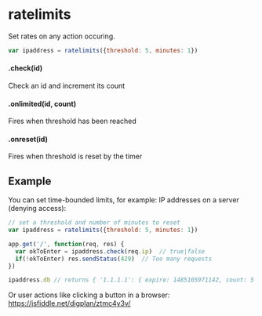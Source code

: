 # ratelimits
Set rates on any action occuring.

```` javascript
var ipaddress = ratelimits({threshold: 5, minutes: 1})
````

#### .check(id)
Check an id and increment its count

#### .onlimited(id, count)
Fires when threshold has been reached

#### .onreset(id)
Fires when threshold is reset by the timer

## Example

You can set time-bounded limits, for example: IP addresses on a server (denying access):
```` javascript
// set a threshold and number of minutes to reset
var ipaddress = ratelimits({threshold: 5, minutes: 1})

app.get('/', function(req, res) {
  var okToEnter = ipaddress.check(req.ip)  // true|false
  if(!okToEnter) res.sendStatus(429)  // Too many requests
})

ipaddress.db // returns { '1.1.1.1': { expire: 1485105971142, count: 5 } }
````

Or user actions like clicking a button in a browser:
https://jsfiddle.net/digplan/ztmc4y3v/
